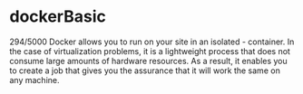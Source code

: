 # dockerBasic

294/5000
Docker allows you to run on your site in an isolated - container. 
In the case of virtualization problems, it is a lightweight process that does not consume 
large amounts of hardware resources. As a result, 
it enables you to create a job that gives you the assurance that it will work the same on any machine.
